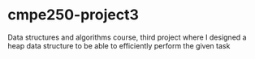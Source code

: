 # cmpe250-project3
Data structures and algorithms course, third project where I designed a heap data structure to be able to efficiently perform the given task
